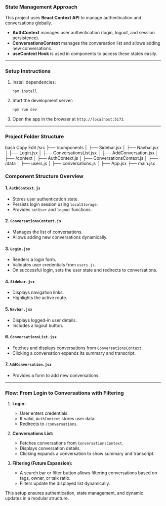 ### **State Management Approach**
This project uses **React Context API** to manage authentication and conversations globally.  

- **AuthContext** manages user authentication (login, logout, and session persistence).  
- **ConversationsContext** manages the conversation list and allows adding new conversations.  
- **useContext Hook** is used in components to access these states easily.  

---

### **Setup Instructions**
1. Install dependencies:  
   ```bash
   npm install
   ```
2. Start the development server:  
   ```bash
   npm run dev
   ```
3. Open the app in the browser at `http://localhost:5173`.

---


### **Project Folder Structure**

bash
Copy
Edit
/src
  ├── /components
  │   ├── Sidebar.jsx
  │   ├── Navbar.jsx
  │   ├── Login.jsx
  │   ├── ConversationsList.jsx
  │   ├── AddConversation.jsx
  │
  ├── /context
  │   ├── AuthContext.js
  │   ├── ConversationsContext.js
  │
  ├── /data
  │   ├── users.js
  │   ├── conversations.js
  │
  ├── App.jsx
  ├── main.jsx

### **Component Structure Overview**
#### **1. `AuthContext.js`**
- Stores user authentication state.
- Persists login session using `localStorage`.
- Provides `setUser` and `logout` functions.

#### **2. `ConversationsContext.js`**
- Manages the list of conversations.
- Allows adding new conversations dynamically.

#### **3. `Login.jsx`**
- Renders a login form.
- Validates user credentials from `users.js`.
- On successful login, sets the user state and redirects to conversations.

#### **4. `Sidebar.jsx`**
- Displays navigation links.
- Highlights the active route.

#### **5. `Navbar.jsx`**
- Displays logged-in user details.
- Includes a logout button.

#### **6. `ConversationsList.jsx`**
- Fetches and displays conversations from `ConversationsContext`.
- Clicking a conversation expands its summary and transcript.

#### **7. `AddConversation.jsx`**
- Provides a form to add new conversations.

---

### **Flow: From Login to Conversations with Filtering**
1. **Login:**  
   - User enters credentials.  
   - If valid, `AuthContext` stores user data.  
   - Redirects to `/conversations`.

2. **Conversations List:**  
   - Fetches conversations from `ConversationsContext`.  
   - Displays conversation details.  
   - Clicking expands a conversation to show summary and transcript.

3. **Filtering (Future Expansion):**  
   - A search bar or filter button allows filtering conversations based on tags, owner, or talk ratio.  
   - Filters update the displayed list dynamically.

This setup ensures authentication, state management, and dynamic updates in a modular structure.